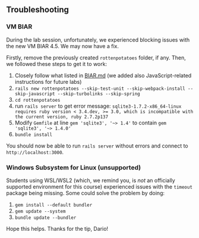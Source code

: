 ## Troubleshooting

### VM BIAR
During the lab session, unfortunately, we experienced blocking issues with the new VM BIAR 4.5. We may now have a fix.

Firstly, remove the previously created `rottenpotatoes` folder, if any. Then, we followed these steps to get it to work:
1. Closely follow what listed in [BIAR.md](../BIAR.md) (we added also JavaScript-related instructions for future labs)
2. `rails new rottenpotatoes --skip-test-unit --skip-webpack-install --skip-javascript --skip-turbolinks --skip-spring`
3. `cd rottenpotatoes`
4. run `rails server` to get error message: `sqlite3-1.7.2-x86_64-linux requires ruby version < 3.4.dev, >= 3.0, which is incompatible with the current version, ruby 2.7.2p137`
5. Modify `Gemfile` at line `gem 'sqlite3', '~> 1.4'` to contain `gem 'sqlite3', '~> 1.4.0'`
6. `bundle install`

You should now be able to run `rails server` without errors and connect to `http://localhost:3000`.

### Windows Subsystem for Linux (unsupported)
Students using WSL/WSL2 (which, we remind you, is *not* an officially supported environment for this course) experienced issues with the `timeout` package being missing. Some could solve the problem by doing:
1. `gem install --default bundler`
2. `gem update --system`
3. `bundle update --bundler`

Hope this helps. Thanks for the tip, Dario!
